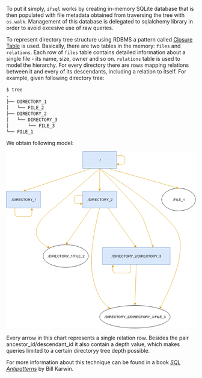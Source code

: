 To put it simply, `ifsql` works by creating in-memory SQLite database that is then populated with file metadata obtained from traversing the tree with `os.walk`. Management of this database is delegated to sqlalchemy library in order to avoid excesive use of raw queries.

To represent directory tree structure using RDBMS a pattern called [Closure Table](http://technobytz.com/closure_table_store_hierarchical_data.html) is used. Basically, there are two tables in the memory: `files` and `relations`. Each row of `files` table contains detailed information about a single file - its name, size, owner and so on. `relations` table is used to model the hierarchy. For every directory there are rows mapping relations between it and every of its descendants, including a relation to itself. For example, given following directory tree:

```
$ tree
.
├── DIRECTORY_1
│   └── FILE_2
├── DIRECTORY_2
│   └── DIRECTORY_3
│       └── FILE_3
└── FILE_1
```

We obtain following model:

![example](./relation-schema.png)

Every arrow in this chart represents a single relation row. Besides the pair ancestor_id/descendant_id it also contain a depth value, which makes queries limited to a certain directoryy tree depth possible.

For more information about this technique can be found in a book *[SQL Antipatterns](https://pragprog.com/book/bksqla/sql-antipatterns)* by Bill Karwin.

